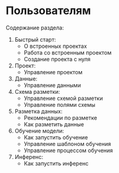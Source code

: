# Пользователям

Содержание раздела:

1. Быстрый старт:
   * О встроенных проектах
   * Работа со встроенным проектом
   * Создание проекта с нуля
1. Проект:
   * Управление проектом
1. Данные:
   * Управление данными
1. Схема разметки:
   * Управление схемой разметки
   * Управление полями схемы
1. Разметка данных:
   * Рекомендации по разметке
   * Как разметить данные
1. Обучение модели:
   * Как запустить обучение
   * Управление шаблоном обучения
   * Управление процессом обучения
1. Инференс:
   * Как запустить инференс
   
